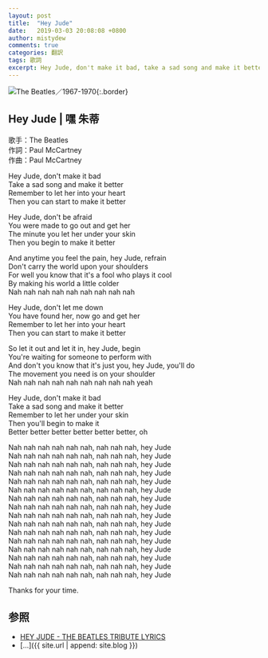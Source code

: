 ```yaml
---
layout: post
title:  "Hey Jude"
date:   2019-03-03 20:08:08 +0800
author: mistydew
comments: true
categories: 翻訳
tags: 歌詞
excerpt: Hey Jude, don't make it bad, take a sad song and make it better, remember to let her into your heart, then you can start to make it better
---
```

![The Beatles／1967-1970](https://raw.githubusercontent.com/mistydew/misc/master/cover/The%20Beatles／1967-1970.jpg){:.border}

## Hey Jude | 嘿 朱蒂

歌手：The Beatles<br>
作詞：Paul McCartney<br>
作曲：Paul McCartney

Hey Jude, don't make it bad<br>
Take a sad song and make it better<br>
Remember to let her into your heart<br>
Then you can start to make it better

Hey Jude, don't be afraid<br>
You were made to go out and get her<br>
The minute you let her under your skin<br>
Then you begin to make it better

And anytime you feel the pain, hey Jude, refrain<br>
Don't carry the world upon your shoulders<br>
For well you know that it's a fool who plays it cool<br>
By making his world a little colder<br>
Nah nah nah nah nah nah nah nah nah

Hey Jude, don't let me down<br>
You have found her, now go and get her<br>
Remember to let her into your heart<br>
Then you can start to make it better

So let it out and let it in, hey Jude, begin<br>
You're waiting for someone to perform with<br>
And don't you know that it's just you, hey Jude, you'll do<br>
The movement you need is on your shoulder<br>
Nah nah nah nah nah nah nah nah nah yeah

Hey Jude, don't make it bad<br>
Take a sad song and make it better<br>
Remember to let her under your skin<br>
Then you'll begin to make it<br>
Better better better better better better, oh

Nah nah nah nah nah nah, nah nah nah, hey Jude<br>
Nah nah nah nah nah nah, nah nah nah, hey Jude<br>
Nah nah nah nah nah nah, nah nah nah, hey Jude<br>
Nah nah nah nah nah nah, nah nah nah, hey Jude<br>
Nah nah nah nah nah nah, nah nah nah, hey Jude<br>
Nah nah nah nah nah nah, nah nah nah, hey Jude<br>
Nah nah nah nah nah nah, nah nah nah, hey Jude<br>
Nah nah nah nah nah nah, nah nah nah, hey Jude<br>
Nah nah nah nah nah nah, nah nah nah, hey Jude<br>
Nah nah nah nah nah nah, nah nah nah, hey Jude<br>
Nah nah nah nah nah nah, nah nah nah, hey Jude<br>
Nah nah nah nah nah nah, nah nah nah, hey Jude<br>
Nah nah nah nah nah nah, nah nah nah, hey Jude<br>
Nah nah nah nah nah nah, nah nah nah, hey Jude<br>
Nah nah nah nah nah nah, nah nah nah, hey Jude<br>
Nah nah nah nah nah nah, nah nah nah, hey Jude

Thanks for your time.

## 参照
* [HEY JUDE - THE BEATLES TRIBUTE LYRICS](http://www.songlyrics.com/hey-jude/hey-jude-the-beatles-tribute-lyrics)
* [...]({{ site.url | append: site.blog }})
